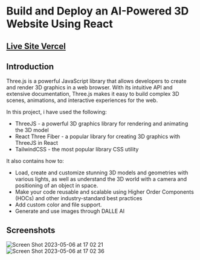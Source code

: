 # Build and Deploy an AI-Powered 3D Website Using React
## [Live Site Vercel](https://threejs-with-ai.vercel.app/)

## Introduction
Three.js is a powerful JavaScript library that allows developers to create and render 3D graphics in a web browser. With its intuitive API and extensive documentation, Three.js makes it easy to build complex 3D scenes, animations, and interactive experiences for the web.

In this project, i have used the following:
- ThreeJS - a powerful 3D graphics library for rendering and animating the 3D model
- React Three Fiber - a popular library for creating 3D graphics with ThreeJS in React
- TailwindCSS - the most popular library CSS utility

It also contains how to:
- Load, create and customize stunning 3D models and geometries with various lights, as well as understand the 3D world with a camera and positioning of an object in space.
- Make your code reusable and scalable using Higher Order Components (HOCs) and other industry-standard best practices
- Add custom color and file support.
- Generate and use images through DALLE AI

## Screenshots
![Screen Shot 2023-05-06 at 17 02 21](https://user-images.githubusercontent.com/4968801/236617652-c58ee1f5-52c6-474a-8519-1fbd6165bd6c.png)
![Screen Shot 2023-05-06 at 17 02 36](https://user-images.githubusercontent.com/4968801/236617659-23c63fe2-c0a8-4c1a-bde9-51f6370bdd96.png)
